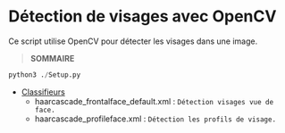 # Détection de visages avec OpenCV
Ce script utilise OpenCV pour détecter les visages dans une image.

> **SOMMAIRE**
```python
python3 ./Setup.py
```
+ <ins>Classifieurs</ins>
    + haarcascade_frontalface_default.xml : `Détection visages vue de face.`
    + haarcascade_profileface.xml : `Détection les profils de visage.`

